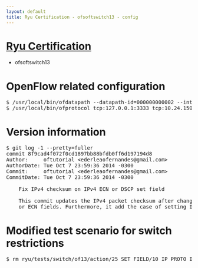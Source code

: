 ```yaml
---
layout: default
title: Ryu Certification - ofsoftswitch13 - config
---
```

# [Ryu Certification](http://osrg.github.io/ryu/certification.html)
* ofsoftswitch13

# OpenFlow related configuration
<pre>
$ /usr/local/bin/ofdatapath --datapath-id=000000000002 --interface=eth21,eth22,eth23 ptcp:3333
$ /usr/local/bin/ofprotocol tcp:127.0.0.1:3333 tcp:10.24.150.30:6633
</pre>

# Version information
<pre>
$ git log -1 --pretty=fuller
commit 8f9cad4f072f0cd1897bb88bfdb0ff6d197194d8
Author:     oftutorial &lt;ederleaofernandes@gmail.com&gt;
AuthorDate: Tue Oct 7 23:59:36 2014 -0300
Commit:     oftutorial &lt;ederleaofernandes@gmail.com&gt;
CommitDate: Tue Oct 7 23:59:36 2014 -0300

    Fix IPv4 checksum on IPv4 ECN or DSCP set field
    
    This commit updates the IPv4 packet checksum after changing the DSCP
    or ECN fields. Furthermore, it add the case of setting IPv6 DSCP and ECN.
</pre>

# Modified test scenario for switch restrictions
<pre>
$ rm ryu/tests/switch/of13/action/25_SET_FIELD/10_IP_PROTO_IPv6.json
</pre>
